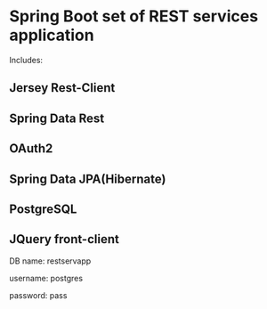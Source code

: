Spring Boot set of REST services application
============================================
Includes:

Jersey Rest-Client
------------------
Spring Data Rest
----------------
OAuth2 
------
Spring Data JPA(Hibernate)
-------------------------
PostgreSQL
----------
JQuery front-client
-------------------

DB name: restservapp

username: postgres

password: pass

